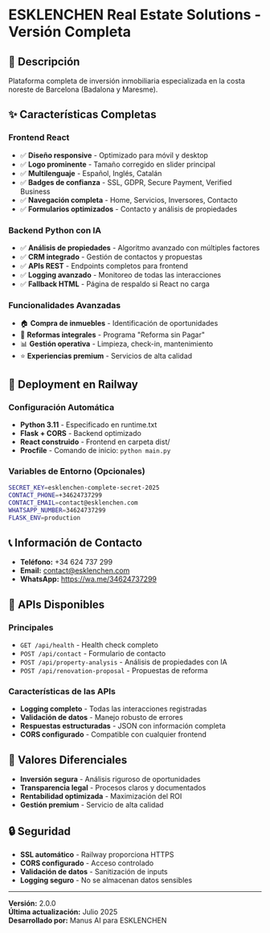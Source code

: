 # ESKLENCHEN Real Estate Solutions - Versión Completa

## 🏢 Descripción
Plataforma completa de inversión inmobiliaria especializada en la costa noreste de Barcelona (Badalona y Maresme).

## ✨ Características Completas

### Frontend React
- ✅ **Diseño responsive** - Optimizado para móvil y desktop
- ✅ **Logo prominente** - Tamaño corregido en slider principal
- ✅ **Multilenguaje** - Español, Inglés, Catalán
- ✅ **Badges de confianza** - SSL, GDPR, Secure Payment, Verified Business
- ✅ **Navegación completa** - Home, Servicios, Inversores, Contacto
- ✅ **Formularios optimizados** - Contacto y análisis de propiedades

### Backend Python con IA
- ✅ **Análisis de propiedades** - Algoritmo avanzado con múltiples factores
- ✅ **CRM integrado** - Gestión de contactos y propuestas
- ✅ **APIs REST** - Endpoints completos para frontend
- ✅ **Logging avanzado** - Monitoreo de todas las interacciones
- ✅ **Fallback HTML** - Página de respaldo si React no carga

### Funcionalidades Avanzadas
- 🏠 **Compra de inmuebles** - Identificación de oportunidades
- 🔨 **Reformas integrales** - Programa "Reforma sin Pagar"
- 📊 **Gestión operativa** - Limpieza, check-in, mantenimiento
- ⭐ **Experiencias premium** - Servicios de alta calidad

## 🚀 Deployment en Railway

### Configuración Automática
- **Python 3.11** - Especificado en runtime.txt
- **Flask + CORS** - Backend optimizado
- **React construido** - Frontend en carpeta dist/
- **Procfile** - Comando de inicio: `python main.py`

### Variables de Entorno (Opcionales)
```bash
SECRET_KEY=esklenchen-complete-secret-2025
CONTACT_PHONE=+34624737299
CONTACT_EMAIL=contact@esklenchen.com
WHATSAPP_NUMBER=34624737299
FLASK_ENV=production
```

## 📞 Información de Contacto
- **Teléfono:** +34 624 737 299
- **Email:** contact@esklenchen.com
- **WhatsApp:** https://wa.me/34624737299

## 🔗 APIs Disponibles

### Principales
- `GET /api/health` - Health check completo
- `POST /api/contact` - Formulario de contacto
- `POST /api/property-analysis` - Análisis de propiedades con IA
- `POST /api/renovation-proposal` - Propuestas de reforma

### Características de las APIs
- **Logging completo** - Todas las interacciones registradas
- **Validación de datos** - Manejo robusto de errores
- **Respuestas estructuradas** - JSON con información completa
- **CORS configurado** - Compatible con cualquier frontend

## 🎯 Valores Diferenciales
- **Inversión segura** - Análisis riguroso de oportunidades
- **Transparencia legal** - Procesos claros y documentados
- **Rentabilidad optimizada** - Maximización del ROI
- **Gestión premium** - Servicio de alta calidad

## 🔒 Seguridad
- **SSL automático** - Railway proporciona HTTPS
- **CORS configurado** - Acceso controlado
- **Validación de datos** - Sanitización de inputs
- **Logging seguro** - No se almacenan datos sensibles

---

**Versión:** 2.0.0  
**Última actualización:** Julio 2025  
**Desarrollado por:** Manus AI para ESKLENCHEN

